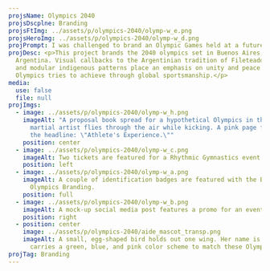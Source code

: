 ```yaml
---
projsName: Olympics 2040
projsDscplne: Branding
projsFtImg: ../assets/p/olympics-2040/olymp-w_e.png
projsHeroImg: ../assets/p/olympics-2040/olymp-w_d.png
projPrompt: I was challenged to brand an Olympic Games held at a future date.
projDesc: <p>This project brands the 2040 olympics set in Buenos Aires,
  Argentina. Visual callbacks to the Argentinian tradition of Fileteado Porteño
  and modular indigenous patterns place an emphasis on unity and peace that the
  Olympics tries to achieve through global sportsmanship.</p>
media:
  use: false
  file: null
projImgs:
  - image: ../assets/p/olympics-2040/olymp-w_h.png
    imageAlt: "A proposal book spread for a hypothetical Olympics in the future. A
      martial artist flies through the air while kicking. A pink page features
      the headline: \"Athlete's Experience.\""
    position: center
  - image: ../assets/p/olympics-2040/olymp-w_c.png
    imageAlt: Two tickets are featured for a Rhythmic Gymnastics event.
    position: left
  - image: ../assets/p/olympics-2040/olymp-w_a.png
    imageAlt: A couple of identification badges are featured with the Buenos Aires
      Olympics Branding.
    position: full
  - image: ../assets/p/olympics-2040/olymp-w_b.png
    imageAlt: A mock-up social media post features a promo for an event.
    position: right
  - position: center
    image: ../assets/p/olympics-2040/aide_mascot_transp.png
    imageAlt: A small, egg-shaped bird holds out one wing. Her name is Aide and she
      carries a green, blue, and pink color scheme to match these Olympic Games.
projTag: Branding
---
```

